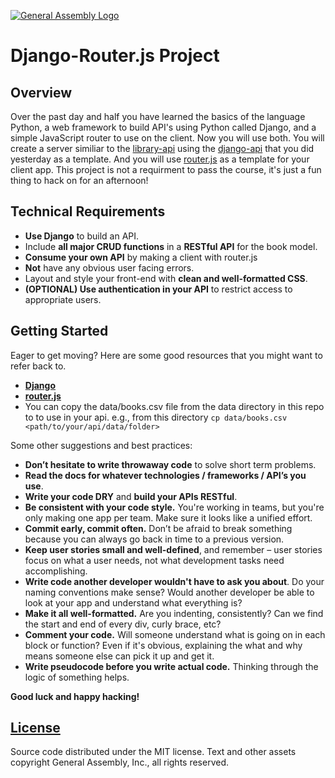 [![General Assembly Logo](https://camo.githubusercontent.com/1a91b05b8f4d44b5bbfb83abac2b0996d8e26c92/687474703a2f2f692e696d6775722e636f6d2f6b6538555354712e706e67)](https://generalassemb.ly/education/web-development-immersive)

# Django-Router.js Project

## Overview

Over the past day and half you have learned the basics of the language Python,
a web framework to build API's using Python called Django, and a simple
JavaScript router to use on the client. Now you will use both. You will create a
server similiar to the [library-api](https://github.com/ga-wdi-boston/library-api)
using the [django-api](https://github.com/ga-wdi-boston/django-api) that you did
yesterday as a template. And you will use
[router.js](https://github.com/ga-wdi-boston/router.js) as a template for your
client app. This project is not a requirment to pass the course, it's just a
fun thing to hack on for an afternoon!

## Technical Requirements

-   **Use Django** to build an API.
-   Include **all major CRUD functions** in a **RESTful API** for the book
    model.
-   **Consume your own API** by making a client with router.js
-   **Not** have any obvious user facing errors.
-   Layout and style your front-end with **clean and well-formatted CSS**.
-   **(OPTIONAL) Use authentication in your API** to restrict access to
    appropriate users.

## Getting Started

Eager to get moving? Here are some good resources that you might want to refer
back to.

-   **[Django](https://www.djangoproject.com/)**
-   **[router.js](https://github.com/tildeio/router.js/)**
-   You can copy the data/books.csv file from the data directory in this repo to
    to use in your api. e.g., from this directory
    `cp data/books.csv <path/to/your/api/data/folder>`

Some other suggestions and best practices:

-   **Don’t hesitate to write throwaway code** to solve short term problems.
-   **Read the docs for whatever technologies / frameworks / API’s you use**.
-   **Write your code DRY** and **build your APIs RESTful**.
-   **Be consistent with your code style.** You're working in teams, but you're
    only making one app per team. Make sure it looks like a unified effort.
-   **Commit early, commit often.** Don’t be afraid to break something because
    you can always go back in time to a previous version.
-   **Keep user stories small and well-defined**, and remember – user stories
    focus on what a user needs, not what development tasks need accomplishing.
-   **Write code another developer wouldn't have to ask you about**. Do your
    naming conventions make sense? Would another developer be able to look at
    your app and understand what everything is?
-   **Make it all well-formatted.** Are you indenting, consistently? Can we find
    the start and end of every div, curly brace, etc?
-   **Comment your code.** Will someone understand what is going on in each
    block or function? Even if it's obvious, explaining the what and why means
    someone else can pick it up and get it.
-   **Write pseudocode before you write actual code.** Thinking through the
    logic of something helps.

**Good luck and happy hacking!**

## [License](LICENSE)

Source code distributed under the MIT license. Text and other assets copyright
General Assembly, Inc., all rights reserved.
